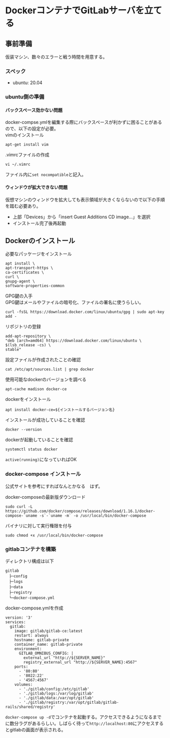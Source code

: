 # DockerコンテナでGitLabサーバを立てる

## 事前準備
仮装マシン、数々のエラーと戦う時間を用意する。

### スペック
- ubuntu: 20.04

### ubuntu側の準備

#### バックスペース効かない問題
docker-compse.ymlを編集する際にバックスペースが利かずに困ることがあるので、以下の設定が必要。  
vimのインストール
```
apt-get install vim
```
.vimrcファイルの作成
```
vi ~/.vimrc
```
ファイル内に`set nocompatible`と記入。

#### ウィンドウが拡大できない問題
仮想マシンのウィンドウを拡大しても表示領域が大きくならないので以下の手順を踏む必要あり。
- 上部「Devices」から「insert Guest Additions CD image...」を選択
- インストール完了後再起動


## Dockerのインストール
必要なパッケージをインストール
```
apt install \
apt-transport-https \
ca-certificates \
curl \
gnupg-agent \
software-properties-common
```
GPG鍵の入手  
GPG鍵はメールやファイルの暗号化、ファイルの署名に使うらしい。
```
curl -fsSL https://download.docker.com/linux/ubuntu/gpg | sudo apt-key  add -
```
リポジトリの登録
```
add-apt-repository \
"deb [arch=amd64] https://download.docker.com/linux/ubuntu \
$(lsb_release -cs) \
stable"
```
設定ファイルが作成されたことの確認
```
cat /etc/apt/sources.list | grep docker
```
使用可能なdockerのバージョンを調べる
```
apt-cache madison docker-ce
```
dockerをインストール
```
apt install docker-ce=${インストールするバージョン名}
```
インストールが成功していることを確認
```
docker --version
```
dockerが起動していることを確認
```
systemctl status docker
```
`active(running)`になっていればOK

### docker-compose インストール
公式サイトを参考にすればなんとかなる　はず。  

docker-composeの最新版ダウンロード
```
sudo curl -L https://github.com/docker/compose/releases/download/1.16.1/docker-compose-`uname -s`-`uname -m` -o /usr/local/bin/docker-compose
```
バイナリに対して実行権限を付与
```
sudo chmod +x /usr/local/bin/docker-compose
```

### gitlabコンテナを構築
ディレクトリ構成は以下
```
gitlab
　├─config
　├─logs
　├─data
　├─registry
　└─docker-compose.yml
```
docker-compose.ymlを作成
```
version: '3'
services:
  gitlab:
    image: gitlab/gitlab-ce:latest
    restart: always
    hostname: gitlab-private
    container_name: gitlab-private
    environment:
      GITLAB_OMNIBUS_CONFIG: |
        external_url "http://${SERVER_NAME}"
        registry_external_url "http://${SERVER_NAME}:4567"
    ports:
      - '80:80'
      - '8022:22'
      - '4567:4567'
    volumes:
      - './gitlab/config:/etc/gitlab'
      - './gitlab/logs:/var/log/gitlab'
      - './gitlab/data:/var/opt/gitlab'
      - './gitlab/registry:/var/opt/gitlab/gitlab-rails/shared/registry'
```
`docker-compose up -d`でコンテナを起動する。アクセスできるようになるまでに数分ラグがあるらしい。しばらく待って`http://localhost:80`にアクセスするとgitlabの画面が表示される。
